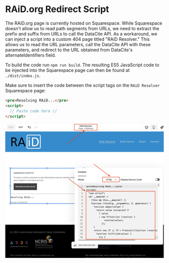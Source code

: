 # RAiD.org Redirect Script

The RAiD.org page is currently hosted on Squarespace. While Squarespace doesn't allow us to read path segments from URLs, we need to extract the prefix and suffix from URLs to call the DataCite API. As a workaround, we can inject a script into a custom 404 page titled "RAiD Resolver." This allows us to read the URL parameters, call the DataCite API with these parameters, and redirect to the URL obtained from DataCite's alternateIdentifiers field.

To build the code run `npm run build`. The resulting ES5 JavaScript code to be injected into the Squarespace page can then be found at `./dist/index.js`.

Make sure to insert the code between the script tags on the `RAiD Resolver` Squarespace page:

```html
<pre>Resolving RAiD...</pre>
<script>
  // Paste code here //
</script>
```

![Squarespace](./images/squarespace-code-edit.jpg)
